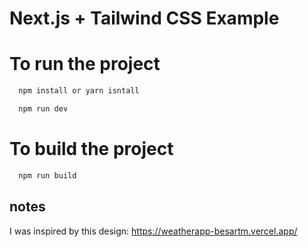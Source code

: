 # Next.js + Tailwind CSS Example

# To run the project

```javascript
  npm install or yarn isntall

  npm run dev
```

# To build the project

```javascript
  npm run build
```

## notes

I was inspired by this design:
https://weatherapp-besartm.vercel.app/
